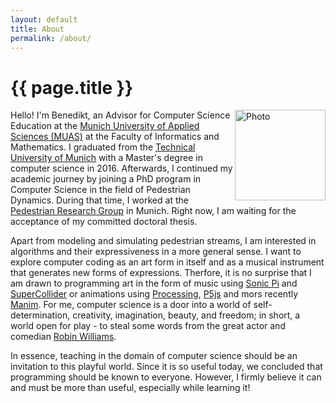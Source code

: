 ```yaml
---
layout: default
title: About
permalink: /about/
---
```

# {{ page.title }}

<div><img style="float: right;height:145px;" src="{% link /assets/images/BZoennchen.JPG %}" alt="Photo"></div>

Hello! I'm Benedikt, an Advisor for Computer Science Education at the [Munich University of Applied Sciences (MUAS)](https://www.cs.hm.edu/en/home/index.en.html) at the Faculty of Informatics and Mathematics. 
I graduated from the [Technical University of Munich](https://www.in.tum.de/en/cover-page/) with a Master's degree in computer science in 2016.
Afterwards, I continued my academic journey by joining a PhD program in Computer Science in the field of Pedestrian Dynamics. 
During that time, I worked at the [Pedestrian Research Group](https://www.cs.hm.edu/forschungprojekte/pedestrian_dynamics/index.de.html) in Munich. 
Right now, I am waiting for the acceptance of my committed doctoral thesis.

Apart from modeling and simulating pedestrian streams, I am interested in algorithms and their expressiveness in a more general sense.
I want to explore computer coding as an art form in itself and as a musical instrument that generates new forms of expressions.
Therfore, it is no surprise that I am drawn to programming art in the form of music using [Sonic Pi](https://sonic-pi.net/) and [SuperCollider](https://supercollider.github.io/) or animations using [Processing](https://processing.org/), [P5js](https://p5js.org/) and mors recently [Manim](https://www.manim.community/).
For me, computer science is a door into a world of self-determination, creativity, imagination, beauty, and freedom; in short, a world open for play - to steal some words from the great actor and comedian [Robin Williams](https://en.wikipedia.org/wiki/Robin_Williams).

In essence, teaching in the domain of computer science should be an invitation to this playful world.
Since it is so useful today, we concluded that programming should be known to everyone.
However, I firmly believe it can and must be more than useful, especially while learning it!